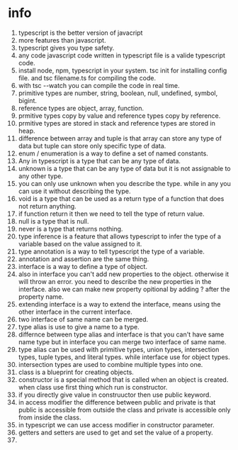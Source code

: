 # info

1. typescript is the better version of javacript
2. more features than javascript.
3. typescript gives you type safety.
4. any code javascript code written in typescript file is a valide typescript code.
5. install node, npm, typescript in your system. tsc init for installing config file. and tsc filename.ts for compiling the code.
6. with tsc --watch you can compile the code in real time.
7. primitive types are number, string, boolean, null, undefined, symbol, bigint.
8. reference types are object, array, function.
9. prmitive types copy by value and reference types copy by reference.
10. prmitive types are stored in stack and reference types are stored in heap.
11. difference between array and tuple is that array can store any type of data but tuple can store only specific type of data.
12. enum / enumeration is a way to define a set of named constants. 
13. Any in typescript is a type that can be any type of data.
14. unknown is a type that can be any type of data but it is not assignable to any other type.
15. you can only  use unknown when you describe the type. while in any you can use it without describing the type.
16. void is a type that can be used as a return type of a function that does not return anything.
17. if function return it then we need to tell the type of return value.
18. null is a type that is null.
19. never is a type that returns nothing.
20. type inference is a feature that allows typescript to infer the type of a variable based on the value assigned to it.
21. type annotation is a way to tell typescript the type of a variable.
22. annotation and assertion are the same thing.
23. interface is a way to define a type of object. 
24. also in interface you can't add new properties to the object. otherwise it will throw an error. you need to describe the new properties in the interface. also we can make new  property opitional by adding ? after the property name.
25. extending interface is a way to extend the interface, means using the other interface in the current interface.
26. two interface of same  name can be merged.
27. type alias is use to give a name to a type.
28. differnce between type alias and interface is that you can't have same name type but in interface you can merge two interface of same name.
29. type alias can be used with primitive types, union types, intersection types, tuple types, and literal types. while interface use for object types.
30. intersection types are used to combine multiple types into one.
31. class is a blueprint for creating objects.
32. constructor is a special method that is called when an object is created. when class use first thing which run is constructor.
33. if you directly give value in construuctor then use public keyword.
34. in access modifier the difference between public and private is that public is accessible from outside the class and private is accessible only from inside the class.
35. in typescript we can use access modifier in constructor parameter.
36. getters and setters are used to get and set the value of a property.
37. 
